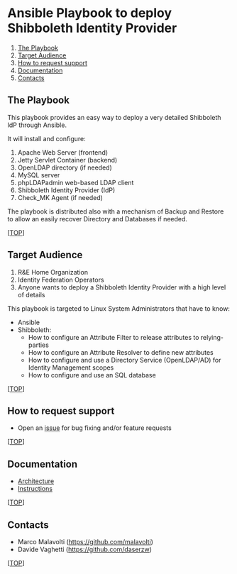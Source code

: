 # Ansible Playbook to deploy Shibboleth Identity Provider

1. [The Playbook](#the-playbook)
2. [Target Audience](#target-audience)
3. [How to request support](#how-to-request-support)
4. [Documentation](#documentation)
5. [Contacts](#contacts)

## The Playbook

This playbook provides an easy way to deploy a very detailed Shibboleth IdP through Ansible.

It will install and configure:

1. Apache Web Server (frontend)
2. Jetty Servlet Container (backend)
3. OpenLDAP directory (if needed)
4. MySQL server
5. phpLDAPadmin web-based LDAP client
6. Shibboleth Identity Provider (IdP)
7. Check_MK Agent (if needed)

The playbook is distributed also with a mechanism of Backup and Restore to allow an easily recover Directory and Databases if needed.

[[TOP](#ansible-playbook-to-deploy-shibboleth-identity-provider)]

## Target Audience

1. R&E Home Organization
2. Identity Federation Operators 
3. Anyone wants to deploy a Shibboleth Identity Provider with a high level of details

This playbook is targeted to Linux System Administrators that have to know:
* Ansible
* Shibboleth:
  * How to configure an Attribute Filter to release attributes to relying-parties
  * How to configure an Attribute Resolver to define new attributes
  * How to configure and use a Directory Service (OpenLDAP/AD) for Identity Management scopes
  * How to configure and use an SQL database

[[TOP](#ansible-playbook-to-deploy-shibboleth-identity-provider)]

## How to request support

* Open an [issue](https://github.com/GEANT/ansible-shibboleth/issues) for bug fixing and/or feature requests

[[TOP](#ansible-playbook-to-deploy-shibboleth-identity-provider)]

## Documentation

* [Architecture](https://github.com/GEANT/ansible-shibboleth/blob/master/architecture.md)
* [Instructions](https://github.com/GEANT/ansible-shibboleth/blob/master/instructions.md)

[[TOP](#ansible-playbook-to-deploy-shibboleth-identity-provider)]

## Contacts

* Marco Malavolti (https://github.com/malavolti)
* Davide Vaghetti (https://github.com/daserzw)

[[TOP](#ansible-playbook-to-deploy-shibboleth-identity-provider)]
